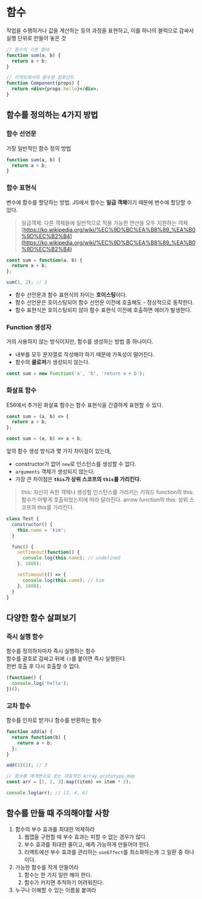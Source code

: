 # 함수

작업을 수행하거나 값을 계산하는 등의 과정을 표현하고, 이를 하나의 블럭으로 감싸서 실행 단위로 만들어 놓은 것

```jsx
// 함수의 기본 형태
function sum(a, b) {
  return a + b;
}

// 리액트에서의 함수형 컴포넌트
function Component(props) {
  return <div>{props.hello}</div>;
}
```

## 함수를 정의하는 4가지 방법

### 함수 선언문

가장 일반적인 함수 정의 방법

```jsx
function sum(a, b) {
  return a + b;
}
```

### 함수 표현식

변수에 함수를 할당하는 방법. JS에서 함수는 **일급 객체**이기 때문에 변수에 할당할 수 있다.

> 일급객체: 다른 객체들에 일반적으로 적용 가능한 연산을 모두 지원하는 객체
> [https://ko.wikipedia.org/wiki/%EC%9D%BC%EA%B8%89_%EA%B0%9D%EC%B2%B4](https://ko.wikipedia.org/wiki/%EC%9D%BC%EA%B8%89_%EA%B0%9D%EC%B2%B4)

```jsx
const sum = function(a, b) {
  return a + b;
};

sum(1, 2); // 3
```

- 함수 선언문과 함수 표현식의 차이는 **호이스팅**이다.  
- 함수 선언문은 호이스팅되어 함수 선언문 이전에 호출해도 - 정상적으로 동작한다.  
- 함수 표현식은 호이스팅되지 않아 함수 표현식 이전에 호출하면 에러가 발생한다.

### Function 생성자

거의 사용하지 않는 방식이지만, 함수를 생성하는 방법 중 하나이다.  

- 내부를 모두 문자열로 작성해야 하기 때문에 가독성이 떨어진다.  
- 함수의 **클로저**가 생성되지 않는다.

```jsx
const sum = new Function('a', 'b', 'return a + b');
```

### 화살표 함수

ES6에서 추가된 화살표 함수는 함수 표현식을 간결하게 표현할 수 있다.

```js
const sum = (a, b) => {
  return a + b;
};

const sum = (a, b) => a + b;
```

앞의 함수 생성 방식과 몇 가지 차이점이 있는데,

- constructor가 없어 `new`로 인스턴스를 생성할 수 없다.
- `arguments` 객체가 생성되지 않는다.
- 가장 큰 차이점은 **`this`가 상위 스코프의 `this`를 가리킨다.**

> this: 자신이 속한 객체나 생성할 인스턴스를 가리키는 키워드
> function의 this: 함수가 어떻게 호출되었는지에 따라 달라진다.
> arrow function의 this: 상위 스코프의 this를 가리킨다.

```jsx
class Test {
  constructor() {
    this.name = 'kim';
  }

  func() {
    setTimeout(function() {
      console.log(this.name); // undefined
    }, 1000);

    setTimeout(() => {
      console.log(this.name); // kim
    }, 1000);
  }
}
```

## 다양한 함수 살펴보기

### 즉시 실행 함수

함수를 정의하자마자 즉시 실행하는 함수  
함수를 괄호로 감싸고 뒤에 `()`를 붙이면 즉시 실행된다.  
한번 호출 후 다시 호출할 수 없다.

```js
(function() {
  console.log('hello');
})();
```

### 고차 함수

함수를 인자로 받거나 함수를 반환하는 함수

```js
function add(a) {
  return function(b) {
    return a + b;
  };
}

add(1)(2); // 3

// 함수를 매개변수로 받는 대표적인 Array.prototype.map
const arr = [1, 2, 3].map((item) => item * 2);

console.log(arr); // [2, 4, 6]
```

## 함수를 만들 때 주의해야할 사항

1. 함수의 부수 효과를 최대한 억제하라
   1. 웹앱을 구현할 때 부수 효과는 피할 수 없는 경우가 많다.
   2. 부수 효과를 최대한 줄이고, 예측 가능하게 만들어야 한다.
   3. 리액트에선 부수 효과를 관리하는 `useEffect`를 최소화하는게 그 일환 중 하나이다.
2. 가능한 함수를 작게 만들어라
   1. 함수는 한 가지 일만 해야 한다.
   2. 함수가 커지면 추적하기 어려워진다.
3. 누구나 이해할 수 있는 이름을 붙여라
